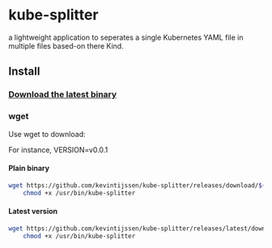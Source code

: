 # kube-splitter

a lightweight application to seperates a single Kubernetes YAML file in multiple files based-on there Kind.

## Install

### [Download the latest binary](https://github.com/kevintijssen/kube-splitter/releases/latest)

### wget
Use wget to download:

For instance, VERSION=v0.0.1

#### Plain binary

```bash
wget https://github.com/kevintijssen/kube-splitter/releases/download/${VERSION}/kube-splitter -O /usr/bin/kube-splitter &&\
    chmod +x /usr/bin/kube-splitter
```

#### Latest version

```bash
wget https://github.com/kevintijssen/kube-splitter/releases/latest/download/kube-splitter -O /usr/bin/kube-splitter &&\
    chmod +x /usr/bin/kube-splitter
```